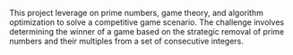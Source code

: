 This project leverage on prime numbers, game theory, and algorithm optimization to solve a competitive game scenario. The challenge involves determining the winner of a game based on the strategic removal of prime numbers and their multiples from a set of consecutive integers.
